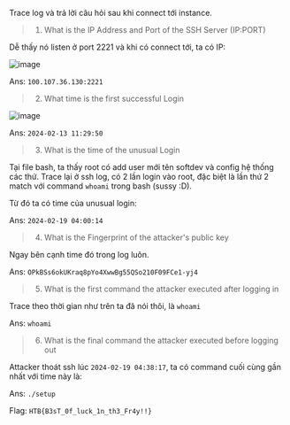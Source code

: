 Trace log và trả lời câu hỏi sau khi connect tới instance.

> 1. What is the IP Address and Port of the SSH Server (IP:PORT)

Dễ thấy nó listen ở port 2221 và khi có connect tới, ta có IP:

![image](https://github.com/NVex0/uWU/assets/113530029/f404b5e9-610b-4d79-867f-a505953d8be7)

Ans: `100.107.36.130:2221`

> 2. What time is the first successful Login

![image](https://github.com/NVex0/uWU/assets/113530029/9cabd41c-a7b2-441d-a291-921decffcd20)

Ans: `2024-02-13 11:29:50`

> 3. What is the time of the unusual Login

Tại file bash, ta thấy root có add user mới tên softdev và config hệ thống các thứ. Trace lại ở ssh log, có 2 lần login vào root, đặc biệt là lần thứ 2 match với command `whoami` trong bash (sussy :D).

Từ đó ta có time của unusual login:

Ans: `2024-02-19 04:00:14`

> 4. What is the Fingerprint of the attacker's public key

Ngay bên cạnh time đó trong log luôn.

Ans: `OPkBSs6okUKraq8pYo4XwwBg55QSo210F09FCe1-yj4`

> 5. What is the first command the attacker executed after logging in

Trace theo thời gian như trên ta đã nói thôi, là `whoami`

Ans: `whoami`

> 6. What is the final command the attacker executed before logging out

Attacker thoát ssh lúc `2024-02-19 04:38:17`, ta có command cuối cùng gần nhất với time này là:

Ans: `./setup`

Flag: `HTB{B3sT_0f_luck_1n_th3_Fr4y!!}`
